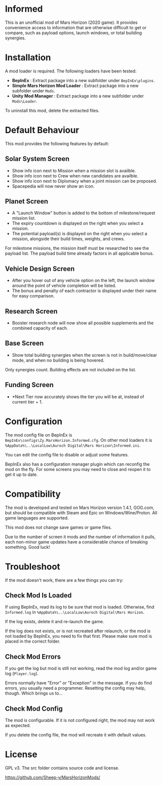 # Informed #

This is an unofficial mod of Mars Horizon (2020 game).
It provides convenience access to information that are otherwise difficult to get or compare,
such as payload options, launch windows, or total building synergies.


# Installation #

A mod loader is required.  The following loaders have been tested:

* **BepInEx** : Extract package into a new subfolder under `BepInEx\plugins`.
* **Simple Mars Horizon Mod Loader** : Extract package into a new subfolder under `Mods`.
* **Unity Mod Manager** : Extract package into a new subfolder under `Mods\Loader`.

To uninstall this mod, delete the extracted files.


# Default Behaviour #

This mod provides the following features by default:

## Solar System Screen ##

* Show info icon next to Mission when a mission slot is availble.
* Show info icon next to Crew when new candidates are availble.
* Show info icon next to Diplomacy when a joint mission can be proposed.
* Spacepedia will now never show an icon.

## Planet Screen ##

* A "Launch Window" button is added to the bottom of milestone/request mission list.
* The expiry countdown is displayed on the right when you select a mission.
* The potential payload(s) is displayed on the right when you select a mission, alongside their build times, weights, and crews.

For milestone missions, the mission itself must be researched to see the payload list.
The payload build time already factors in all applicable bonus.

## Vehicle Design Screen ##

* After you hover out of any vehicle option on the left, the launch window around the point of vehicle completion will be listed.
* The bonus and penalty of each contractor is displayed under their name for easy comparison.

## Research Screen ##

* Booster research node will now show all possible supplements and the combined capacity of each.

## Base Screen ##

* Show total building synergies when the screen is not in build/move/clear mode, and when no building is being hovered.

Only synergies count.  Building effects are not included on the list.

## Funding Screen ##

* *Next Tier now accurately shows the tier you will be at, instead of current tier + 1.


# Configuration #

The mod config file on BepInEx is `BepInEx\configs\Zy.MarsHorizon.Informed.cfg`.
On other mod loaders it is `%AppData%\..\LocalLow\Auroch Digital\Mars Horizon\Informed.ini`.

You can edit the config file to disable or adjust some features.

BepInEx also has a configuration manager plugin which can reconfig the mod on the fly.
For some screens you may need to close and reopen it to get it up to date.


# Compatibility #

The mod is developed and tested on Mars Horizon version 1.4.1, GOG.com,
but should be compatible with Steam and Epic on Windows/Wine/Proton.
All game languages are supported.

This mod does not change save games or game files.

Due to the number of screen it mods and the number of information it pulls,
each non-minor game updates have a considerable chance of breaking something.
Good luck!


# Troubleshoot #

If the mod doesn't work, there are a few things you can try:

## Check Mod Is Loaded

If using BepInEx, read its log to be sure that mod is loaded.
Otherwise, find `Informed.log` in `%AppData%\..\LocalLow\Auroch Digital\Mars Horizon`.

If the log exists, delete it and re-launch the game.

If the log does not exists, or is not recreated after relaunch, or the mod is not loaded by BepInEx,
you need to fix that first.  Please make sure mod is placed in the correct folder.

## Check Mod Errors

If you get the log but mod is still not working, read the mod log and/or game log (`Player.log`).

Errors normally have "Error" or "Exception" in the message.
If you do find errors, you usually need a programmer.
Resetting the config may help, though.  Which brings us to...

## Check Mod Config

The mod is configurable.  If it is not configured right, the mod may not work as expected.

If you delete the config file, the mod will recreate it with default values.


# License #

GPL v3.  The src folder contains source code and license.

https://github.com/Sheep-y/MarsHorizonMods/